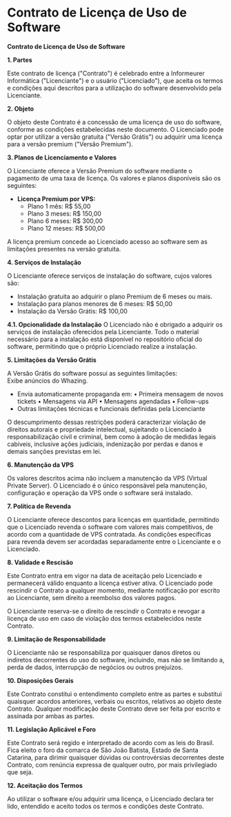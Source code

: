 # Contrato de Licença de Uso de Software

**Contrato de Licença de Uso de Software**

**1. Partes**

Este contrato de licença ("Contrato") é celebrado entre a Informeurer Informática ("Licenciante") e o usuário ("Licenciado"), que aceita os termos e condições aqui descritos para a utilização do software desenvolvido pela Licenciante.

**2. Objeto**

O objeto deste Contrato é a concessão de uma licença de uso do software, conforme as condições estabelecidas neste documento. O Licenciado pode optar por utilizar a versão gratuita ("Versão Grátis") ou adquirir uma licença para a versão premium ("Versão Premium").

**3. Planos de Licenciamento e Valores**

O Licenciante oferece a Versão Premium do software mediante o pagamento de uma taxa de licença. Os valores e planos disponíveis são os seguintes:

* **Licença Premium por VPS:**
  * Plano 1 mês: R$ 55,00
  * Plano 3 meses: R$ 150,00
  * Plano 6 meses: R$ 300,00
  * Plano 12 meses: R$ 500,00

A licença premium concede ao Licenciado acesso ao software sem as limitações presentes na versão gratuita.

**4. Serviços de Instalação**

O Licenciante oferece serviços de instalação do software, cujos valores são:

* Instalação gratuita ao adquirir o plano Premium de 6 meses ou mais.
* Instalação para planos menores de 6 meses: R$ 50,00
* Instalação da Versão Grátis: R$ 100,00

**4.1. Opcionalidade da Instalação** O Licenciado não é obrigado a adquirir os serviços de instalação oferecidos pela Licenciante. Todo o material necessário para a instalação está disponível no repositório oficial do software, permitindo que o próprio Licenciado realize a instalação.

**5. Limitações da Versão Grátis**

A Versão Grátis do software possui as seguintes limitações:\
Exibe anúncios do Whazing.

* Envia automaticamente propaganda em: • Primeira mensagem de novos tickets • Mensagens via API • Mensagens agendadas • Follow-ups
* Outras limitações técnicas e funcionais definidas pela Licenciante

O descumprimento dessas restrições poderá caracterizar violação de direitos autorais e propriedade intelectual, sujeitando o Licenciado à responsabilização civil e criminal, bem como à adoção de medidas legais cabíveis, inclusive ações judiciais, indenização por perdas e danos e demais sanções previstas em lei.

**6. Manutenção da VPS**

Os valores descritos acima não incluem a manutenção da VPS (Virtual Private Server). O Licenciado é o único responsável pela manutenção, configuração e operação da VPS onde o software será instalado.

**7. Política de Revenda**

O Licenciante oferece descontos para licenças em quantidade, permitindo que o Licenciado revenda o software com valores mais competitivos, de acordo com a quantidade de VPS contratada. As condições específicas para revenda devem ser acordadas separadamente entre o Licenciante e o Licenciado.

**8. Validade e Rescisão**

Este Contrato entra em vigor na data de aceitação pelo Licenciado e permanecerá válido enquanto a licença estiver ativa. O Licenciado pode rescindir o Contrato a qualquer momento, mediante notificação por escrito ao Licenciante, sem direito a reembolso dos valores pagos.

O Licenciante reserva-se o direito de rescindir o Contrato e revogar a licença de uso em caso de violação dos termos estabelecidos neste Contrato.

**9. Limitação de Responsabilidade**

O Licenciante não se responsabiliza por quaisquer danos diretos ou indiretos decorrentes do uso do software, incluindo, mas não se limitando a, perda de dados, interrupção de negócios ou outros prejuízos.

**10. Disposições Gerais**

Este Contrato constitui o entendimento completo entre as partes e substitui quaisquer acordos anteriores, verbais ou escritos, relativos ao objeto deste Contrato. Qualquer modificação deste Contrato deve ser feita por escrito e assinada por ambas as partes.

**11. Legislação Aplicável e Foro**

Este Contrato será regido e interpretado de acordo com as leis do Brasil. Fica eleito o foro da comarca de São João Batista, Estado de Santa Catarina, para dirimir quaisquer dúvidas ou controvérsias decorrentes deste Contrato, com renúncia expressa de qualquer outro, por mais privilegiado que seja.

**12. Aceitação dos Termos**

Ao utilizar o software e/ou adquirir uma licença, o Licenciado declara ter lido, entendido e aceito todos os termos e condições deste Contrato.
